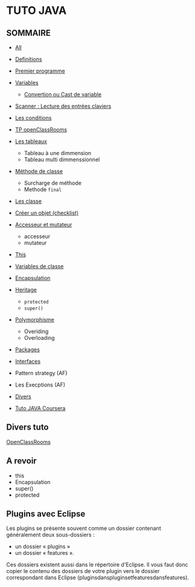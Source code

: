 # TUTO JAVA 

## **SOMMAIRE** 

* [All](https://gregstone.github.io/Tuto.java/all)

* [Definitions](https://gregstone.github.io/Tuto.java/definition)
* [Premier programme](https://gregstone.github.io/Tuto.java/premier)
* [Variables](https://gregstone.github.io/Tuto.java/variable)
  * [Convertion ou Cast de variable](https://gregstone.github.io/Tuto.java/cast)
* [Scanner : Lecture des entrées claviers](https://gregstone.github.io/Tuto.java/scanner)
* [Les conditions](https://gregstone.github.io/Tuto.java/conditions)
* [TP openClassRooms](https://gregstone.github.io/Tuto.java/tp)
* [Les tableaux](https://gregstone.github.io/Tuto.java/tableau)
  * Tableau à une dimmension
  * Tableau multi dimmenssionnel
* [Méthode de classe](https://gregstone.github.io/Tuto.java/methode)
  * Surcharge de méthode
  * Methode `final`
* [Les classe](https://gregstone.github.io/Tuto.java/classe) 
* [Créer un objet (checklist)](https://gregstone.github.io/Tuto.java/createobject)
* [Accesseur et mutateur](https://gregstone.github.io/Tuto.java/accesseurmutateur)
  * accesseur
  * mutateur
* [This](https://gregstone.github.io/Tuto.java/this)
* [Variables de classe](https://gregstone.github.io/Tuto.java/variabledeclasse)
* [Encapsulation](https://gregstone.github.io/Tuto.java/encapsulation)
* [Heritage](https://gregstone.github.io/Tuto.java/heritage)
  * `protected`
  * `super()`
* [Polymorphisme](https://gregstone.github.io/Tuto.java/polymorphisme)
  * Overiding
  * Overloading
* [Packages](https://gregstone.github.io/Tuto.java/package)

* [Interfaces](https://gregstone.github.io/Tuto.java/interface)
* Pattern strategy (AF)
* Les Execptions (AF)

* [Divers](https://gregstone.github.io/Tuto.java/divers)

* [Tuto JAVA Coursera](https://gregstone.github.io/Tuto.java/courserajava)


## Divers tuto 

[OpenClassRooms](https://openclassrooms.com/courses/apprenez-a-programmer-en-java/installer-les-outils-de-developpement)

## A revoir 
* this 
* Encapsulation
* super()
* protected

## Plugins avec Eclipse

Les plugins se présente souvent comme un dossier contenant généralement deux sous-dossiers : 
* un dossier « plugins »
* un dossier « features ». 


Ces dossiers existent aussi dans le répertoire d'Eclipse. Il vous faut donc copier le contenu des dossiers de votre plugin vers le dossier correspondant dans Eclipse (pluginsdanspluginsetfeaturesdansfeatures).